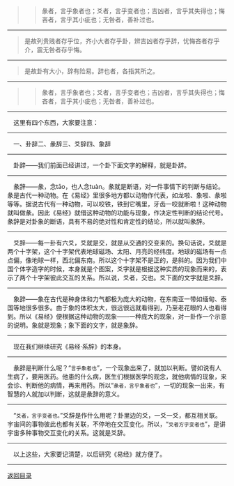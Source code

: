 > > 彖者，言乎象者也；爻者，言乎变者也；吉凶者，言乎其失得也；悔吝者，言乎其小疵也；无咎者，善补过也。
___
> 是故列贵贱者存乎位，齐小大者存乎卦，辨吉凶者存乎辞，忧悔吝者存乎介，震无咎者存乎悔。
___
> 是故卦有大小，辞有险易。辞也者，各指其所之。
___
> > 彖者，言乎象者也；爻者，言乎变者也；吉凶者，言乎其失得也；悔吝者，言乎其小疵也；无咎者，善补过也。
___
&emsp;这里有四个东西，大家要注意：
___
&emsp;一、卦辞二、彖辞三、爻辞四、象辞
___
&emsp;卦辞——我们前面已经讲过，一个卦下面文字的解释，就是卦辞。
___
&emsp;彖辞——彖，念tāo，也人念tuàn。彖就是断语，对一件事情下的判断与结论。彖是古代一种动物。在《易经》里很多地方都以动物作代表，如龙啦、象啦、彖啦等等。据说古代有一种动物，可以咬铁，铁到它嘴里，牙齿一咬就断啦！这种动物就叫做彖。因此《易经》就借这种动物的功能与现象，作决定性判断的结论代号。彖辞是对卦象的断语，具有不易的绝对性和肯定性的结论，所以就叫彖辞。
___
&emsp;爻辞——每一卦有六爻，爻就是交，就是从交通的交变来的。换句话说，爻就是两个十字架，这个十字架代表地球磁场、太阳、月亮的经纬度。地球的磁场有一点点偏，像地球一样，西北偏东南。所以这个十字架不是正的，是斜的。因为我们中国个体字造字的时候，本身就是个图案，爻字就是根据这种实质的现象而来的，表示了两个十字架彼此交互的关系。所以说，爻者，交也。爻下面的文字就是爻辞。
___
&emsp;象辞——象在古代是种身体和力气都极为庞大的动物，在东南亚一带如缅甸、泰国等地很多很多。由于象的体积太大，很远很远就看得到，乃至老花眼的人也看得到。所以《易经》便根据这种动物的现象——一种庞大的现象，对一卦作一个示意的说明。象就是现象；象下面的文字，就是象辞。
___
&emsp;现在我们继续研究《易经·系辞》的本身。
___
&emsp;彖辞是判断什么呢？“``言乎象者也``”，一个现象出来了，就加以判断。譬如说有人生病了，要用医药。他患的什么病，医生们根据医学的观念，就他病情的现象，来会诊、判断他的病情，再来用药。所以“``彖者，言乎象者也``”，一切的现象一出来，有智慧的人就加以判断，这就是彖辞的意义。
___
&emsp;“``爻者，言乎变者也。``”爻辞是作什么用呢？卦里边的爻，一爻一爻，都互相关联。宇宙间的事物彼此也都有关联，不停地在交互变化。所以，“``爻者方乎变者也``”，是讲宇宙多种事物交互变化的关系。这就是爻辞。
___
&emsp;以上这些，大家要记清楚，以后研究《易经》就方便了。
___
[返回目录](../../master/README.md#目录)